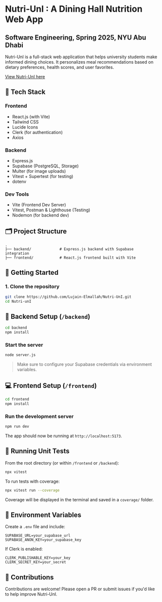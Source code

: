 # Nutri-UnI : A Dining Hall Nutrition Web App
## Software Engineering, Spring 2025, NYU Abu Dhabi

Nutri-UnI is a full-stack web application that helps university students make informed dining choices. It personalizes meal recommendations based on dietary preferences, health scores, and user favorites.

[View Nutri-UnI here](https://nutri-uni.vercel.app/)


## 🧰 Tech Stack

### Frontend
- React.js (with Vite)
- Tailwind CSS
- Lucide Icons
- Clerk (for authentication)
- Axios

### Backend
- Express.js
- Supabase (PostgreSQL, Storage)
- Multer (for image uploads)
- Vitest + Supertest (for testing)
- dotenv

### Dev Tools
- Vite (Frontend Dev Server)
- Vitest, Postman & Lighthouse (Testing)
- Nodemon (for backend dev)



## 🗂️ Project Structure

```
.
├── backend/             # Express.js backend with Supabase integration
├── frontend/            # React.js frontend built with Vite
```


## 🚀 Getting Started

### 1. Clone the repository

```bash
git clone https://github.com/Lujain-Elmallah/Nutri-UnI.git
cd Nutri-unI
```



## 🔧 Backend Setup (`/backend`)

```bash
cd backend
npm install
```

### Start the server
```bash
node server.js
```

> Make sure to configure your Supabase credentials via environment variables.



## 💻 Frontend Setup (`/frontend`)

```bash
cd frontend
npm install
```

### Run the development server
```bash
npm run dev
```

The app should now be running at `http://localhost:5173`.



## 🧪 Running Unit Tests

From the root directory (or within `/frontend` or `/backend`):

```bash
npx vitest
```

To run tests with coverage:

```bash
npx vitest run --coverage
```

Coverage will be displayed in the terminal and saved in a `coverage/` folder.



## 🔐 Environment Variables

Create a `.env` file and include:

```env
SUPABASE_URL=your_supabase_url
SUPABASE_ANON_KEY=your_supabase_key
```

If Clerk is enabled:

```env
CLERK_PUBLISHABLE_KEY=your_key
CLERK_SECRET_KEY=your_secret
```



## 🤝 Contributions

Contributions are welcome! Please open a PR or submit issues if you'd like to help improve Nutri-UnI.
